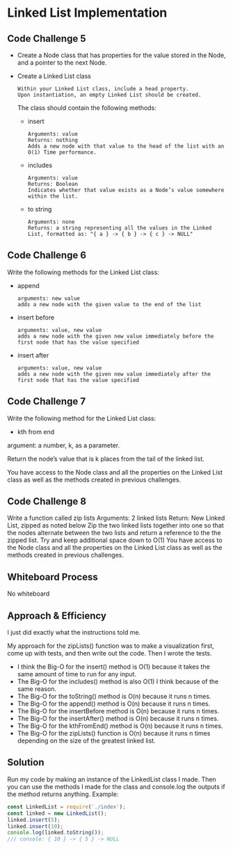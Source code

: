 # Linked List Implementation

## Code Challenge 5

- Create a Node class that has properties for the value stored in the Node, and a pointer to the next Node.

- Create a Linked List class

      Within your Linked List class, include a head property.
      Upon instantiation, an empty Linked List should be created.

    The class should contain the following methods:

  - insert

        Arguments: value
        Returns: nothing
        Adds a new node with that value to the head of the list with an O(1) Time performance.

  - includes

        Arguments: value
        Returns: Boolean
        Indicates whether that value exists as a Node’s value somewhere within the list.

  - to string

        Arguments: none
        Returns: a string representing all the values in the Linked List, formatted as: "{ a } -> { b } -> { c } -> NULL"

## Code Challenge 6

Write the following methods for the Linked List class:

- append

      arguments: new value
      adds a new node with the given value to the end of the list

- insert before

      arguments: value, new value
      adds a new node with the given new value immediately before the first node that has the value specified

- insert after

      arguments: value, new value
      adds a new node with the given new value immediately after the first node that has the value specified

## Code Challenge 7

Write the following method for the Linked List class:

- kth from end

argument: a number, k, as a parameter.

Return the node’s value that is k places from the tail of the linked list.

You have access to the Node class and all the properties on the Linked List class as well as the methods created in previous challenges.

## Code Challenge 8

Write a function called zip lists
Arguments: 2 linked lists
Return: New Linked List, zipped as noted below
Zip the two linked lists together into one so that the nodes alternate between the two lists and return a reference to the the zipped list.
Try and keep additional space down to O(1)
You have access to the Node class and all the properties on the Linked List class as well as the methods created in previous challenges.

## Whiteboard Process

No whiteboard

## Approach & Efficiency

I just did exactly what the instructions told me.

My approach for the zipLists() function was to make a visualization first, come up with tests, and then write out the code. Then I wrote the tests.

- I think the Big-O for the insert() method is O(1) because it takes the same amount of time to run for any input.
- The Big-O for the includes() method is also O(1) I think because of the same reason.
- The Big-O for the toString() method is O(n) because it runs n times.
- The Big-O for the append() method is O(n) because it runs n times.
- The Big-O for the insertBefore method is O(n) because it runs n times.
- The Big-O for the insertAfter() method is O(n) because it runs n times.
- The Big-O for the kthFromEnd() method is O(n) because it runs n times.
- The Big-O for the zipLists() function is O(n) because it runs n times depending on the size of the greatest linked list.

## Solution

Run my code by making an instance of the LinkedList class I made. Then you can use the methods I made for the class and console.log the outputs if the method returns anything. Example:

```javascript
const LinkedList = require('./index');
const linked = new LinkedList();
linked.insert(5);
linked.insert(10);
console.log(linked.toString());
/// console: { 10 } -> { 5 } -> NULL
```
